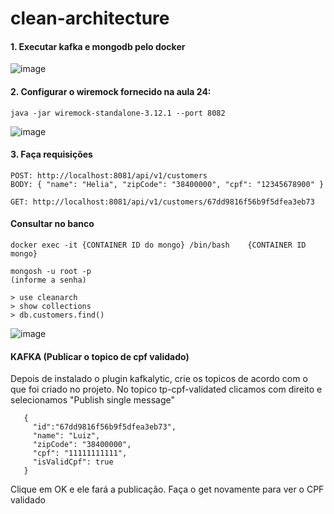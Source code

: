 # clean-architecture

#### 1. Executar kafka e mongodb pelo docker
![image](https://github.com/user-attachments/assets/0566d4fa-07c2-44c5-b693-6b6e5fa65b8f)

#### 2. Configurar o wiremock fornecido na aula 24: 
```
java -jar wiremock-standalone-3.12.1 --port 8082
```
![image](https://github.com/user-attachments/assets/3f882250-aac1-4ad3-b3f2-30341a0d853e)


#### 3. Faça requisições
```
POST: http://localhost:8081/api/v1/customers
BODY: {	"name": "Helia", "zipCode": "38400000",	"cpf": "12345678900" }
```
```
GET: http://localhost:8081/api/v1/customers/67dd9816f56b9f5dfea3eb73
```

#### Consultar no banco
```
docker exec -it {CONTAINER ID do mongo} /bin/bash    {CONTAINER ID mongo}
```
```
mongosh -u root -p
(informe a senha)
```
```
> use cleanarch
> show collections
> db.customers.find()
```
![image](https://github.com/user-attachments/assets/5315b07e-0a4f-47e3-a451-2a42de619ce1)

#### KAFKA (Publicar o topico de cpf validado)
Depois de instalado o plugin kafkalytic, crie os topicos de acordo com o que foi criado no projeto. 
No topico tp-cpf-validated clicamos com direito e selecionamos "Publish single message"
```
   {
	 "id":"67dd9816f56b9f5dfea3eb73",
	 "name": "Luiz",
	 "zipCode": "38400000",
	 "cpf": "11111111111",
	 "isValidCpf": true
   }
```

Clique em OK e ele fará a publicação. Faça o get novamente para ver o CPF validado
